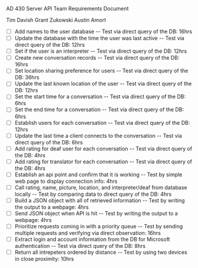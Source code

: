 AD 430
Server API Team
Requirements Document

Tim Davish
Grant Zukowski
Austin Amort

- [ ] Add names to the user database -- Test via direct query of the DB: 16hrs
- [ ] Update the database with the time the user was last active -- Test via direct query of the DB: 12hrs
- [ ] Set if the user is an interpreter -- Test via direct query of the DB: 12hrs
- [ ] Create new conversation records -- Test via direct query of the DB: 16hrs
- [ ] Set location sharing preference for users -- Test via direct query of the DB: 36hrs
- [ ] Update the last known location of the user -- Test via direct query of the DB: 12hrs
- [ ] Set the start time for a conversation -- Test via direct query of the DB: 6hrs
- [ ] Set the end time for a conversation -- Test via direct query of the DB: 6hrs
- [ ] Establish users for each conversation -- Test via direct query of the DB: 12hrs
- [ ] Update the last time a client connects to the conversation -- Test via direct query of the DB: 6hrs
- [ ] Add rating for deaf user for each conversation -- Test via direct query of the DB: 4hrs
- [ ] Add rating for translator for each conversation -- Test via direct query of the DB: 4hrs
- [ ] Establish an api point and confirm that it is working -- Test by simple web page to display connection info: 4hrs
- [ ] Call rating, name, picture, location, and interpreter/deaf from database locally -- Test by comparing data to direct query of the DB: 4hrs
- [ ] Build a JSON object with all of retrieved information -- Test by writing the output to a webpage: 4hrs
- [ ] Send JSON object when API is hit -- Test by writing the output to a webpage: 4hrs
- [ ] Prioritize requests coming in with a priority queue -- Test by sending multiple requests and verifying via direct observation: 16hrs
- [ ] Extract login and account information from the DB for Microsoft authentication -- Test via direct query of the DB: 8hrs
- [ ] Return all intrepeters ordered by distance -- Test by using two devices in close proximity: 10hrs
